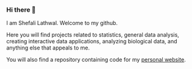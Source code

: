 ### Hi there 👋
I am Shefali Lathwal. Welcome to my github.

Here you will find projects related to statistics, general data analysis, creating interactive data applications, analyzing biological data, and anything else that appeals to me.

You will also find a repository containing code for my [personal website](https://github.com/slathwal/slathwal.github.io).
<!--
**slathwal/slathwal** is a ✨ _special_ ✨ repository because its `README.md` (this file) appears on your GitHub profile.

Here are some ideas to get you started:

- 🔭 I’m currently working on ...
- 🌱 I’m currently learning ...
- 👯 I’m looking to collaborate on ...
- 🤔 I’m looking for help with ...
- 💬 Ask me about ...
- 📫 How to reach me: ...
- 😄 Pronouns: ...
- ⚡ Fun fact: ...
-->
